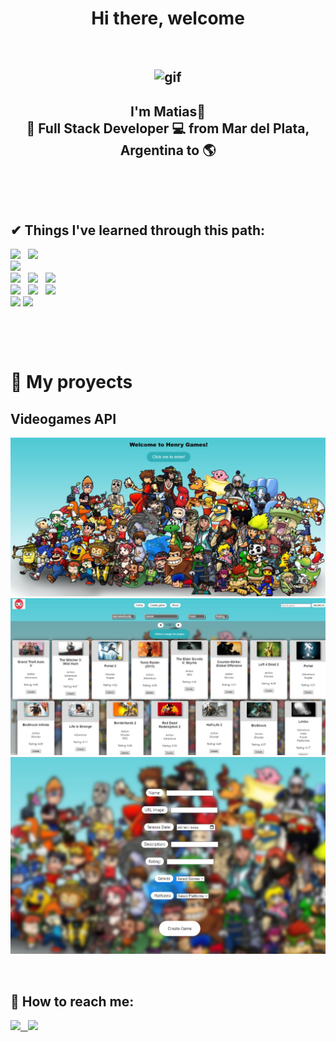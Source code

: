 <h1 align='center'> Hi there, welcome</h1>

&nbsp;&nbsp;

<h2 align="center">
    <img src="https://i.pinimg.com/originals/e4/26/70/e426702edf874b181aced1e2fa5c6cde.gif" alt="gif" />
</h2>

<h2 align="center">
    I'm Matias👋 <br/>🚀 Full Stack Developer 💻 from Mar del Plata, Argentina to 🌎
</h2>

&nbsp;&nbsp;

</br>


## ✔ Things I've learned through this path:

<p>
    <code><img width=auto src="https://www.vectorlogo.zone/logos/w3_html5/w3_html5-ar21.svg"></code>&nbsp;&nbsp;
    <code><img width=auto height="50px" src="https://www.vectorlogo.zone/logos/w3_css/w3_css-icon.svg"></code><br />
    <code><img width=auto height="50px" src="https://www.vectorlogo.zone/logos/javascript/javascript-horizontal.svg"></code><br />
    <code><img width=auto src="https://www.vectorlogo.zone/logos/reactjs/reactjs-ar21.svg"></code>&nbsp;&nbsp;
    <code><img width=auto height="45" src="https://cdn.worldvectorlogo.com/logos/redux.svg"></code>&nbsp;&nbsp;
    <code><img width=auto src="https://www.vectorlogo.zone/logos/getbootstrap/getbootstrap-ar21.svg"></code><br/>
    <code><img width=auto src="https://www.vectorlogo.zone/logos/nodejs/nodejs-ar21.svg"></code>&nbsp;&nbsp;
    <code><img  width=auto height="50px" src="https://www.vectorlogo.zone/logos/expressjs/expressjs-ar21.svg"></code>&nbsp;&nbsp;
    <code><img width=auto src="https://www.vectorlogo.zone/logos/git-scm/git-scm-ar21.svg"></code><br />
    <code><img width=auto src="https://www.vectorlogo.zone/logos/postgresql/postgresql-ar21.svg"></code>
    <code><img width=auto src="https://www.vectorlogo.zone/logos/sequelizejs/sequelizejs-ar21.svg"></code><br />
</p>
&nbsp;
&nbsp;

&nbsp;

<h1> 📌 My proyects </h1>

<h2>Videogames API</h2>
<p>
    <a><img src="https://github.com/MatiFitti/matifitti/blob/main/images/Landing.jpg"></a>
    <a><img src="https://github.com/MatiFitti/matifitti/blob/main/images/Home.jpg"></a>
    <a><img src="https://github.com/MatiFitti/matifitti/blob/main/images/Create.jpg"></a>
</p>

&nbsp;

## 📎 How to reach me:
<span >
<a href="https://www.linkedin.com/in/matías-fittipaldi-69298b168/" ><img width="5%" src="https://www.vectorlogo.zone/logos/linkedin/linkedin-tile.svg"> &nbsp;
<a href="mailto:matifitti@gmail.com" ><img width="5%" src="https://www.vectorlogo.zone/logos/gmail/gmail-tile.svg">
</span>

<!--
**MatiFitti/matifitti** is a ✨ _special_ ✨ repository because its `README.md` (this file) appears on your GitHub profile.

Here are some ideas to get you started:

- 🔭 I’m currently working on ...
- 🌱 I’m currently learning ...
- 👯 I’m looking to collaborate on ...
- 🤔 I’m looking for help with ...
- 💬 Ask me about ...
- 📫 How to reach me: ...
- 😄 Pronouns: ...
- ⚡ Fun fact: ...
-->
